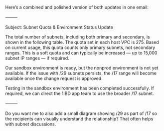 
Here’s a combined and polished version of both updates in one email:

⸻

Subject: Subnet Quota & Environment Status Update

The total number of subnets, including both primary and secondary, is shown in the following table.
The quota set in each host VPC is 275. Based on current usage, this quota counts only primary subnets, not secondary ranges. This is a soft quota and can typically be increased — up to 15,000 subnet IP ranges — if required.

Our sandbox environment is ready, but the nonprod environment is not yet available.
If the issue with /29 subnets persists, the /17 range will become available once the change request is approved.

Testing in the sandbox environment has been completed successfully. If required, we can direct the 1IBD app team to use the broader /17 subnet.

⸻

Do you want me to also add a small diagram showing /29 as part of /17 so the recipients can visually understand the relationship? That often helps with subnet discussions.
